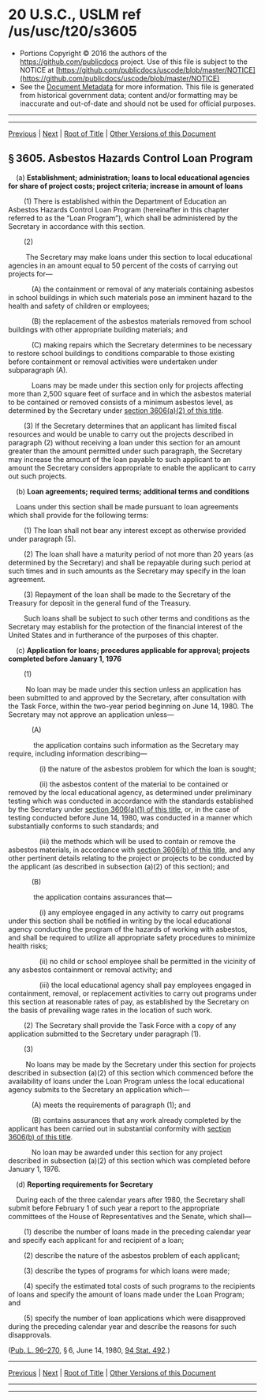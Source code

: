 ---
---

# 20 U.S.C., USLM ref /us/usc/t20/s3605

* Portions Copyright © 2016 the authors of the https://github.com/publicdocs project.
  Use of this file is subject to the NOTICE at [https://github.com/publicdocs/uscode/blob/master/NOTICE](https://github.com/publicdocs/uscode/blob/master/NOTICE)
* See the [Document Metadata](././../../../..//README.md) for more information.
  This file is generated from historical government data; content and/or formatting may be inaccurate and out-of-date and should not be used for official purposes.

----------
----------

[Previous](./../../../..//us/usc/t20/ch49/m__us_usc_t20_s3604.md) | [Next](./../../../..//us/usc/t20/ch49/m__us_usc_t20_s3606.md) | [Root of Title](./../../../../) | [Other Versions of this Document](https://publicdocs.github.io/go/links?ns=uslm&ref=%2Fus%2Fusc%2Ft20%2Fs3605)

## § 3605. Asbestos Hazards Control Loan Program

    (a) __Establishment; administration; loans to local educational agencies for share of project costs; proj­ect criteria; increase in amount of loans__ 

        (1) There is established within the Department of Education an Asbestos Hazards Control Loan Program (hereinafter in this chapter referred to as the “Loan Program”), which shall be administered by the Secretary in accordance with this section.

        (2)

         The Secretary may make loans under this section to local educational agencies in an amount equal to 50 percent of the costs of carrying out projects for—

            (A) the containment or removal of any materials containing asbestos in school buildings in which such materials pose an imminent hazard to the health and safety of children or employees;

            (B) the replacement of the asbestos materials removed from school buildings with other appropriate building materials; and

            (C) making repairs which the Secretary determines to be necessary to restore school buildings to conditions comparable to those existing before containment or removal activities were undertaken under subparagraph (A).

            Loans may be made under this section only for projects affecting more than 2,500 square feet of surface and in which the asbestos material to be contained or removed consists of a minimum asbestos level, as determined by the Secretary under [section 3606(a)(2) of this title][/us/usc/t20/s3606/a/2].

        (3) If the Secretary determines that an applicant has limited fiscal resources and would be unable to carry out the projects described in paragraph (2) without receiving a loan under this section for an amount greater than the amount permitted under such paragraph, the Secretary may increase the amount of the loan payable to such applicant to an amount the Secretary considers appropriate to enable the applicant to carry out such projects.

    (b) __Loan agreements; required terms; additional terms and conditions__ 

    Loans under this section shall be made pursuant to loan agreements which shall provide for the following terms:

        (1) The loan shall not bear any interest except as otherwise provided under paragraph (5).

        (2) The loan shall have a maturity period of not more than 20 years (as determined by the Secretary) and shall be repayable during such period at such times and in such amounts as the Secretary may specify in the loan agreement.

        (3) Repayment of the loan shall be made to the Secretary of the Treasury for deposit in the general fund of the Treasury.

        Such loans shall be subject to such other terms and conditions as the Secretary may establish for the protection of the financial interest of the United States and in furtherance of the purposes of this chapter.

    (c) __Application for loans; procedures applicable for approval; projects completed before__  __January 1, 1976__ 

        (1)

         No loan may be made under this section unless an application has been submitted to and approved by the Secretary, after consultation with the Task Force, within the two-year period beginning on June 14, 1980. The Secretary may not approve an application unless—

            (A)

             the application contains such information as the Secretary may require, including information describing—

                (i) the nature of the asbestos problem for which the loan is sought;

                (ii) the asbestos content of the material to be contained or removed by the local educational agency, as determined under preliminary testing which was conducted in accordance with the standards established by the Secretary under [section 3606(a)(1) of this title][/us/usc/t20/s3606/a/1], or, in the case of testing conducted before June 14, 1980, was conducted in a manner which substantially conforms to such standards; and

                (iii) the methods which will be used to contain or remove the asbestos materials, in accordance with [section 3606(b) of this title][/us/usc/t20/s3606/b], and any other pertinent details relating to the project or projects to be conducted by the applicant (as described in subsection (a)(2) of this section); and

            (B)

             the application contains assurances that—

                (i) any employee engaged in any activity to carry out programs under this section shall be notified in writing by the local educational agency conducting the program of the hazards of working with asbestos, and shall be required to utilize all appropriate safety procedures to minimize health risks;

                (ii) no child or school employee shall be permitted in the vicinity of any asbestos containment or removal activity; and

                (iii) the local educational agency shall pay employees engaged in containment, removal, or replacement activities to carry out programs under this section at reasonable rates of pay, as established by the Secretary on the basis of prevailing wage rates in the location of such work.

        (2) The Secretary shall provide the Task Force with a copy of any application submitted to the Secretary under paragraph (1).

        (3)

         No loans may be made by the Secretary under this section for projects described in subsection (a)(2) of this section which commenced before the availability of loans under the Loan Program unless the local educational agency submits to the Secretary an application which—

            (A) meets the requirements of paragraph (1); and

            (B) contains assurances that any work already completed by the applicant has been carried out in substantial conformity with [section 3606(b) of this title][/us/usc/t20/s3606/b].

            No loan may be awarded under this section for any project described in subsection (a)(2) of this section which was completed before January 1, 1976.

    (d) __Reporting requirements for Secretary__ 

    During each of the three calendar years after 1980, the Secretary shall submit before February 1 of such year a report to the appropriate committees of the House of Representatives and the Senate, which shall—

        (1) describe the number of loans made in the preceding calendar year and specify each applicant for and recipient of a loan;

        (2) describe the nature of the asbestos problem of each applicant;

        (3) describe the types of programs for which loans were made;

        (4) specify the estimated total costs of such programs to the recipients of loans and specify the amount of loans made under the Loan Program; and

        (5) specify the number of loan applications which were disapproved during the preceding calendar year and describe the reasons for such disapprovals.

([Pub. L. 96–270][/us/pl/96/270], § 6, June 14, 1980, [94 Stat. 492][/us/stat/94/492].)

----------

[Previous](./../../../..//us/usc/t20/ch49/m__us_usc_t20_s3604.md) | [Next](./../../../..//us/usc/t20/ch49/m__us_usc_t20_s3606.md) | [Root of Title](./../../../../) | [Other Versions of this Document](https://publicdocs.github.io/go/links?ns=uslm&ref=%2Fus%2Fusc%2Ft20%2Fs3605)

----------
----------

[/us/usc/t20/s3606/a/2]: https://publicdocs.github.io/go/links?ns=uslm&ref=%2Fus%2Fusc%2Ft20%2Fs3606%2Fa%2F2
[/us/usc/t20/s3606/a/1]: https://publicdocs.github.io/go/links?ns=uslm&ref=%2Fus%2Fusc%2Ft20%2Fs3606%2Fa%2F1
[/us/usc/t20/s3606/b]: https://publicdocs.github.io/go/links?ns=uslm&ref=%2Fus%2Fusc%2Ft20%2Fs3606%2Fb
[/us/usc/t20/s3606/b]: https://publicdocs.github.io/go/links?ns=uslm&ref=%2Fus%2Fusc%2Ft20%2Fs3606%2Fb
[/us/pl/96/270]: https://publicdocs.github.io/go/links?ns=uslm&ref=%2Fus%2Fpl%2F96%2F270
[/us/stat/94/492]: https://publicdocs.github.io/go/links?ns=uslm&ref=%2Fus%2Fstat%2F94%2F492


